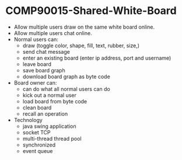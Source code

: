 ﻿# COMP90015-Shared-White-Board
- Allow multiple users draw on the same white board online.
- Allow multiple users chat online.
- Normal users can:
  - draw (toggle color, shape, fill, text, rubber, size,)
  - send chat message
  - enter an existing board (enter ip address, port and username)
  - leave board
  - save board graph
  - download board graph as byte code
- Board owner can:
  - can do what all normal users can do
  - kick out a normal user
  - load board from byte code
  - clean board
  - recall an operation
- Technology
  - java swing application
  - socket TCP
  - multi-thread thread pool
  - synchronized
  - event queue


  
